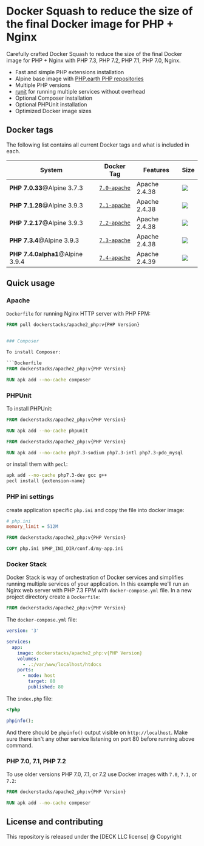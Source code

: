 # Docker Squash to reduce the size of the final Docker image for PHP + Nginx

Carefully crafted Docker Squash to reduce the size of the final Docker image for PHP + Nginx with PHP 7.3, PHP 7.2, PHP 7.1, PHP 7.0, Nginx.

* Fast and simple PHP extensions installation
* Alpine base image with [PHP.earth PHP repositories](https://docs.php.earth/linux/alpine)
* Multiple PHP versions
* [runit](http://smarden.org/runit/) for running multiple services without overhead
* Optional Composer installation
* Optional PHPUnit installation
* Optimized Docker image sizes


## Docker tags

The following list contains all current Docker tags and what is included in each.

| System | Docker Tag | Features | Size |
| ------ | ---------- | -------- | ---- |
| **PHP 7.0.33**@Alpine 3.7.3 | [`7.0-apache`](https://github.com/phpearth/docker-php/tree/master/docker/7.0-apache.Dockerfile) | Apache 2.4.38 | [![](https://images.microbadger.com/badges/image/phpearth/php:7.0-apache.svg)](https://microbadger.com/images/phpearth/php:7.0-apache "Image size") |
| **PHP 7.1.28**@Alpine 3.9.3 | [`7.1-apache`](https://github.com/phpearth/docker-php/tree/master/docker/7.1-apache.Dockerfile) | Apache 2.4.38 | [![](https://images.microbadger.com/badges/image/phpearth/php:7.1-apache.svg)](https://microbadger.com/images/phpearth/php:7.1-apache "Image size") |
| **PHP 7.2.17**@Alpine 3.9.3 | [`7.2-apache`](https://github.com/phpearth/docker-php/tree/master/docker/7.2-apache.Dockerfile) | Apache 2.4.38 | [![](https://images.microbadger.com/badges/image/phpearth/php:7.2-apache.svg)](https://microbadger.com/images/phpearth/php:7.2-apache "Image size") |
| **PHP 7.3.4**@Alpine 3.9.3 | [`7.3-apache`](https://github.com/phpearth/docker-php/tree/master/docker/7.3-apache.Dockerfile) | Apache 2.4.38 | [![](https://images.microbadger.com/badges/image/phpearth/php:7.3-apache.svg)](https://microbadger.com/images/phpearth/php:7.3-apache "Image size") |
| **PHP 7.4.0alpha1**@Alpine 3.9.4 | [`7.4-apache`](https://github.com/phpearth/docker-php/tree/master/docker/7.4-apache.Dockerfile) | Apache 2.4.39 | [![](https://images.microbadger.com/badges/image/phpearth/php:7.4-apache.svg)](https://microbadger.com/images/phpearth/php:7.4-apache "Image size") |

## Quick usage

### Apache

`Dockerfile` for running Nginx HTTP server with PHP FPM:

```Dockerfile
FROM pull dockerstacks/apache2_php:v{PHP Version}


### Composer

To install Composer:

```Dockerfile
FROM dockerstacks/apache2_php:v{PHP Version}

RUN apk add --no-cache composer
```

### PHPUnit

To install PHPUnit:

```Dockerfile
FROM dockerstacks/apache2_php:v{PHP Version}

RUN apk add --no-cache phpunit
```

```Dockerfile
FROM dockerstacks/apache2_php:v{PHP Version}

RUN apk add --no-cache php7.3-sodium php7.3-intl php7.3-pdo_mysql
```

or install them with `pecl`:

```bash
apk add --no-cache php7.3-dev gcc g++
pecl install {extension-name}
```

### PHP ini settings
create application specific `php.ini` and copy the file into docker image:


```ini
# php.ini
memory_limit = 512M
```

```Dockerfile
FROM dockerstacks/apache2_php:v{PHP Version}

COPY php.ini $PHP_INI_DIR/conf.d/my-app.ini
```

### Docker Stack

Docker Stack is way of orchestration of Docker services and simplifies running multiple services of your application. In this example we'll run an Nginx web server with PHP 7.3 FPM with `docker-compose.yml` file. In a new project directory create a `Dockerfile`:

```Dockerfile
FROM dockerstacks/apache2_php:v{PHP Version}
```

The `docker-compose.yml` file:

```yml
version: '3'

services:
  app:
    image: dockerstacks/apache2_php:v{PHP Version}
    volumes:
      - .:/var/www/localhost/htdocs
    ports:
      - mode: host
        target: 80
        published: 80
```

The `index.php` file:

```php
<?php

phpinfo();
```

And there should be `phpinfo()` output visible on `http://localhost`. Make sure there isn't any other service listening on port 80 before running above command.

### PHP 7.0, 7.1, PHP 7.2

To use older versions PHP 7.0, 7.1, or 7.2 use Docker images with `7.0`, `7.1`, or `7.2`:

```Dockerfile
FROM dockerstacks/apache2_php:v{PHP Version}

RUN apk add --no-cache composer
```


## License and contributing
This repository is released under the [DECK LLC license] @ Copyright


